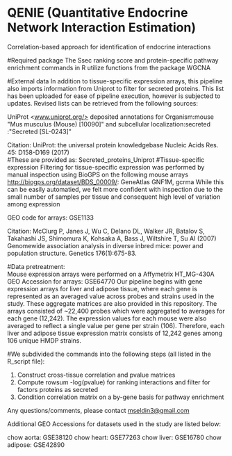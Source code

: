 # QENIE (Quantitative Endocrine Network Interaction Estimation)
Correlation-based approach for identification of endocrine interactions

#Required package
The Ssec ranking score and protein-specific pathway enrichment commands in R utilize functions from the package WGCNA

#External data
In addition to tissue-specific expression arrays, this pipeline also imports information from Uniprot to filter for secreted proteins.  This list has been uploaded for ease of pipeline execution, however is subjected to updates.  Revised lists can be retrieved from the following sources:

  UniProt <www.uniprot.org/> deposited annotations for Organism:mouse "Mus musculus (Mouse) [10090]" and subcellular localization:secreted :"Secreted [SL-0243]"
  
  Citation:
  UniProt: the universal protein knowledgebase Nucleic Acids Res. 45: D158-D169 (2017)  
#These are provided as: Secreted_proteins_Uniprot
#Tissue-specific expression
Filtering for tissue-specific expression was performed by manual inspection using BioGPS on the following mouse arrays <http://biogps.org/dataset/BDS_00009/>: GeneAtlas GNF1M, gcrma
While this can be easily automatied, we felt more confident with inspection due to the small number of samples per tissue and consequent high level of variation among expression 

  GEO code for arrays: GSE1133
  
  Citation:
  McClurg P, Janes J, Wu C, Delano DL, Walker JR, Batalov S, Takahashi JS, Shimomura K, Kohsaka A, Bass J, Wiltshire T, Su AI (2007) Genomewide association analysis in diverse inbred mice: power and population structure. Genetics 176(1):675-83.

#Data pretreatment:  
Mouse expression arrays were performed on a Affymetrix HT_MG-430A 
GEO Accession for arrays: GSE64770
Our pipeline begins with gene expression arrays for liver and adipose tissue, where each gene is represented as an averaged value across probes and strains used in the study.  These aggregate matrices are also provided in this repository.  The arrays consisted of ~22,400 probes which were aggregated to averages for each gene (12,242).  The expression values for each mouse were also averaged to reflect a single value per gene per strain (106).  Therefore, each liver and adipose tissue expression matrix consists of 12,242 genes among 106 unique HMDP strains.   

#We subdivided the commands into the following steps (all listed in the R_script file):

1. Construct cross-tissue correlation and pvalue matrices
2. Compute rowsum -log(pvalue) for ranking interactions and filter for factors proteins as secreted
3. Condition correlation matrix on a by-gene basis for pathway enrichment 

Any questions/comments, please contact mseldin3@gmail.com



Additional GEO Accessions for datasets used in the study are listed below:


chow aorta: GSE38120
chow heart: GSE77263
chow liver: GSE16780
chow adipose: GSE42890
